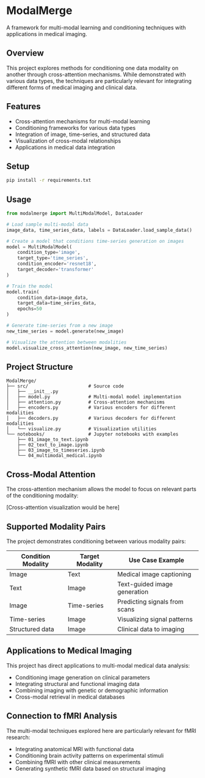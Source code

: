 # ModalMerge

A framework for multi-modal learning and conditioning techniques with applications in medical imaging.

## Overview
This project explores methods for conditioning one data modality on another through cross-attention mechanisms. While demonstrated with various data types, the techniques are particularly relevant for integrating different forms of medical imaging and clinical data.

## Features
- Cross-attention mechanisms for multi-modal learning
- Conditioning frameworks for various data types
- Integration of image, time-series, and structured data
- Visualization of cross-modal relationships
- Applications in medical data integration

## Setup
```bash
pip install -r requirements.txt
```

## Usage
```python
from modalmerge import MultiModalModel, DataLoader

# Load sample multi-modal data
image_data, time_series_data, labels = DataLoader.load_sample_data()

# Create a model that conditions time-series generation on images
model = MultiModalModel(
    condition_type='image',
    target_type='time_series',
    condition_encoder='resnet18',
    target_decoder='transformer'
)

# Train the model
model.train(
    condition_data=image_data,
    target_data=time_series_data,
    epochs=50
)

# Generate time-series from a new image
new_time_series = model.generate(new_image)

# Visualize the attention between modalities
model.visualize_cross_attention(new_image, new_time_series)
```

## Project Structure
```
ModalMerge/
├── src/                      # Source code
│   ├── __init__.py
│   ├── model.py              # Multi-modal model implementation
│   ├── attention.py          # Cross-attention mechanisms
│   ├── encoders.py           # Various encoders for different modalities
│   ├── decoders.py           # Various decoders for different modalities
│   └── visualize.py          # Visualization utilities
└── notebooks/                # Jupyter notebooks with examples
    ├── 01_image_to_text.ipynb
    ├── 02_text_to_image.ipynb
    ├── 03_image_to_timeseries.ipynb
    └── 04_multimodal_medical.ipynb
```

## Cross-Modal Attention
The cross-attention mechanism allows the model to focus on relevant parts of the conditioning modality:

[Cross-attention visualization would be here]

## Supported Modality Pairs
The project demonstrates conditioning between various modality pairs:

| Condition Modality | Target Modality   | Use Case Example               |
|--------------------|-------------------|--------------------------------|
| Image              | Text              | Medical image captioning       |
| Text               | Image             | Text-guided image generation   |
| Image              | Time-series       | Predicting signals from scans  |
| Time-series        | Image             | Visualizing signal patterns    |
| Structured data    | Image             | Clinical data to imaging       |

## Applications to Medical Imaging
This project has direct applications to multi-modal medical data analysis:

- Conditioning image generation on clinical parameters
- Integrating structural and functional imaging data
- Combining imaging with genetic or demographic information
- Cross-modal retrieval in medical databases

## Connection to fMRI Analysis
The multi-modal techniques explored here are particularly relevant for fMRI research:

- Integrating anatomical MRI with functional data
- Conditioning brain activity patterns on experimental stimuli
- Combining fMRI with other clinical measurements
- Generating synthetic fMRI data based on structural imaging
